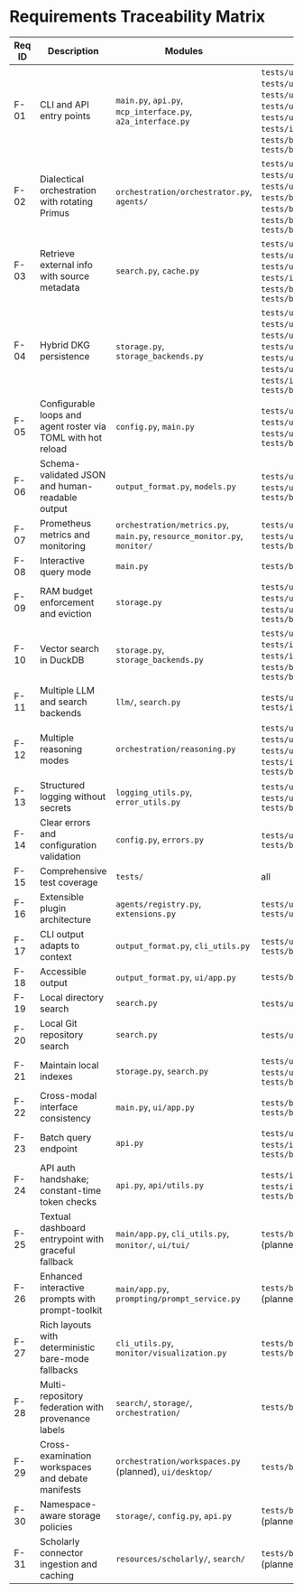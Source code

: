 # Requirements Traceability Matrix

| Req ID | Description | Modules | Test(s) |
|--------|-------------|---------|---------|
| F-01 | CLI and API entry points | `main.py`, `api.py`, `mcp_interface.py`, `a2a_interface.py` | `tests/unit/test_main_cli.py`, `tests/unit/test_main_module.py`, `tests/unit/test_main_config_commands.py`, `tests/unit/test_main_backup_commands.py`, `tests/unit/test_main_monitor_commands.py`, `tests/unit/test_mcp_interface.py`, `tests/unit/test_a2a_interface.py`, `tests/integration/test_cli_http.py`, `tests/behavior/features/query_interface.feature`, `tests/behavior/features/api_orchestrator_integration.feature` |
| F-02 | Dialectical orchestration with rotating Primus | `orchestration/orchestrator.py`, `agents/` | `tests/unit/test_orchestrator_order.py`, `tests/unit/test_orchestrator_errors.py`, `tests/unit/test_agents_llm.py`, `tests/unit/test_specialized_agents.py`, `tests/behavior/features/agent_orchestration.feature`, `tests/behavior/features/orchestrator_agents_integration.feature`, `tests/behavior/features/orchestrator_agents_integration_extended.feature`, `tests/behavior/features/orchestration_system.feature` |
| F-03 | Retrieve external info with source metadata | `search.py`, `cache.py` | `tests/unit/test_search.py`, `tests/unit/test_cache.py`, `tests/unit/test_relevance_ranking.py`, `tests/unit/test_ranking_convergence.py`, `tests/integration/test_search_backends.py`, `tests/behavior/features/local_sources.feature`, `tests/behavior/features/cache_management.feature` |
| F-04 | Hybrid DKG persistence | `storage.py`, `storage_backends.py` | `tests/unit/test_duckdb_storage_backend.py`, `tests/unit/test_duckdb_storage_backend_extended.py`, `tests/unit/test_storage_persistence.py`, `tests/unit/test_storage_teardown.py`, `tests/unit/test_storage_utils.py`, `tests/unit/test_storage_backup.py`, `tests/unit/test_storage_persistence_eviction.py`, `tests/integration/test_rdf_persistence.py`, `tests/behavior/features/dkg_persistence.feature` |
| F-05 | Configurable loops and agent roster via TOML with hot reload | `config.py`, `main.py` | `tests/unit/test_config_reload.py`, `tests/unit/test_config_profiles.py`, `tests/unit/test_config_watcher_cleanup.py`, `tests/unit/test_main_config_commands.py`, `tests/behavior/features/configuration_hot_reload.feature` |
| F-06 | Schema-validated JSON and human-readable output | `output_format.py`, `models.py` | `tests/unit/test_output_format.py`, `tests/unit/test_template.py`, `tests/unit/test_models_docstrings.py`, `tests/unit/test_llm_docstrings.py`, `tests/behavior/features/output_formatting.feature` |
| F-07 | Prometheus metrics and monitoring | `orchestration/metrics.py`, `main.py`, `resource_monitor.py`, `monitor/` | `tests/unit/test_metrics.py`, `tests/integration/test_monitor_metrics.py`, `tests/unit/test_monitor_cli.py`, `tests/unit/test_metrics_extra.py`, `tests/behavior/features/interactive_monitor.feature` |
| F-08 | Interactive query mode | `main.py` | `tests/behavior/features/query_interface.feature` |
| F-09 | RAM budget enforcement and eviction | `storage.py` | `tests/unit/test_eviction.py`, `tests/unit/test_storage_eviction.py`, `tests/unit/test_storage_ram_usage.py`, `tests/unit/test_storage_persistence_eviction.py`, `tests/behavior/features/storage_search_integration.feature` |
| F-10 | Vector search in DuckDB | `storage.py`, `storage_backends.py` | `tests/unit/test_vector_search.py`, `tests/integration/test_vector_extension.py`, `tests/integration/test_vector_extension_extended.py`, `tests/behavior/features/vector_extension_handling.feature`, `tests/behavior/features/storage_search_integration.feature` |
| F-11 | Multiple LLM and search backends | `llm/`, `search.py` | `tests/unit/test_llm_adapter.py`, `tests/unit/test_llm_capabilities.py`, `tests/integration/test_search_backends.py` |
| F-12 | Multiple reasoning modes | `orchestration/reasoning.py` | `tests/unit/test_reasoning_modes.py`, `tests/unit/test_reasoning_strategy.py`, `tests/unit/test_ontology_reasoner_props.py`, `tests/integration/test_ontology_reasoning.py`, `tests/behavior/features/reasoning_mode.feature` |
| F-13 | Structured logging without secrets | `logging_utils.py`, `error_utils.py` | `tests/unit/test_logging_utils.py`, `tests/unit/test_logging_shutdown.py`, `tests/unit/test_errors.py`, `tests/behavior/features/orchestration_system.feature` |
| F-14 | Clear errors and configuration validation | `config.py`, `errors.py` | `tests/unit/test_config_errors.py`, `tests/unit/test_errors.py`, `tests/behavior/features/error_handling.feature` |
| F-15 | Comprehensive test coverage | `tests/` | all |
| F-16 | Extensible plugin architecture | `agents/registry.py`, `extensions.py` | `tests/unit/test_agent_registry.py`, `tests/unit/test_vss_extension_loader.py` |
| F-17 | CLI output adapts to context | `output_format.py`, `cli_utils.py` | `tests/unit/test_output_format.py`, `tests/behavior/features/output_formatting.feature` |
| F-18 | Accessible output | `output_format.py`, `ui/app.py` | `tests/behavior/features/ui_accessibility.feature` |
| F-19 | Local directory search | `search.py` | `tests/unit/test_search.py`, `tests/behavior/features/local_sources.feature` |
| F-20 | Local Git repository search | `search.py` | `tests/unit/test_search.py`, `tests/behavior/features/local_sources.feature` |
| F-21 | Maintain local indexes | `storage.py`, `search.py` | `tests/unit/test_incremental_updates.py`, `tests/unit/test_storage_validation.py`, `tests/behavior/features/storage_search_integration.feature` |
| F-22 | Cross-modal interface consistency | `main.py`, `ui/app.py` | `tests/behavior/features/cross_modal_integration.feature`, `tests/behavior/features/pyside6_gui.feature` |
| F-23 | Batch query endpoint | `api.py` | `tests/unit/test_api.py`, `tests/integration/test_api_streaming.py`, `tests/integration/test_cli_http.py`, `tests/behavior/features/api_orchestrator_integration.feature` |
| F-24 | API auth handshake; constant-time token checks | `api.py`, `api/utils.py` | `tests/integration/test_api_auth.py`, `tests/integration/test_api_auth_failure.py`, `tests/behavior/features/api_auth.feature` |
| F-25 | Textual dashboard entrypoint with graceful fallback | `main/app.py`, `cli_utils.py`, `monitor/`, `ui/tui/` | `tests/behavior/features/terminal_dashboard.feature`, integration smoke tests (planned) |
| F-26 | Enhanced interactive prompts with prompt-toolkit | `main/app.py`, `prompting/prompt_service.py` | `tests/behavior/features/enhanced_prompting.feature`, targeted unit tests (planned) |
| F-27 | Rich layouts with deterministic bare-mode fallbacks | `cli_utils.py`, `monitor/visualization.py` | `tests/behavior/features/rich_monitor_layout.feature`, `tests/behavior/features/visualize_metrics_cli.feature` |
| F-28 | Multi-repository federation with provenance labels | `search/`, `storage/`, `orchestration/` | `tests/behavior/features/research_federation.feature` |
| F-29 | Cross-examination workspaces and debate manifests | `orchestration/workspaces.py` (planned), `ui/desktop/` | `tests/behavior/features/research_federation.feature` |
| F-30 | Namespace-aware storage policies | `storage/`, `config.py`, `api.py` | `tests/behavior/features/research_federation.feature`, namespace unit tests (planned) |
| F-31 | Scholarly connector ingestion and caching | `resources/scholarly/`, `search/` | `tests/behavior/features/research_federation.feature`, connector unit tests (planned) |

